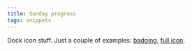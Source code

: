 ```yaml
---
title: Sunday progress
tags: snippets
---
```


Dock icon stuff. Just a couple of examples: [badging](http://us.wincent.com/a/about/wincent/weblog/dock-icon-preview.png), [full icon](http://us.wincent.com/a/about/wincent/weblog/dock-icon-preview2.png).
